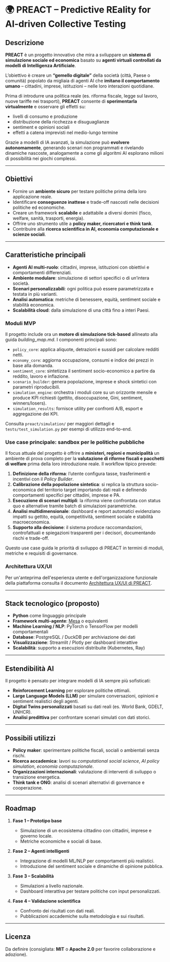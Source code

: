 # 🌍 PREACT – Predictive REality for AI-driven Collective Testing

## Descrizione
**PREACT** è un progetto innovativo che mira a sviluppare un **sistema di simulazione sociale ed economica** basato su **agenti virtuali controllati da modelli di Intelligenza Artificiale**.  

L’obiettivo è creare un **“gemello digitale”** della società (città, Paese o comunità) popolato da migliaia di agenti AI che **imitano il comportamento umano** – cittadini, imprese, istituzioni – nelle loro interazioni quotidiane.  

Prima di introdurre una politica reale (es. riforma fiscale, legge sul lavoro, nuove tariffe nei trasporti), **PREACT** consente di **sperimentarla virtualmente** e osservare gli effetti su:  
- livelli di consumo e produzione  
- distribuzione della ricchezza e disuguaglianze  
- sentiment e opinioni sociali  
- effetti a catena imprevisti nel medio-lungo termine  

Grazie a modelli di IA avanzati, la simulazione può **evolvere autonomamente**, generando scenari non programmati e rivelando dinamiche nascoste, analogamente a come gli algoritmi AI esplorano milioni di possibilità nei giochi complessi.

---

## Obiettivi
- Fornire un **ambiente sicuro** per testare politiche prima della loro applicazione reale.  
- Identificare **conseguenze inattese** e trade-off nascosti nelle decisioni politiche ed economiche.  
- Creare un framework **scalabile** e adattabile a diversi domini (fisco, welfare, sanità, trasporti, energia).  
- Offrire uno strumento utile a **policy maker, ricercatori e think tank**.  
- Contribuire alla **ricerca scientifica in AI, economia computazionale e scienze sociali**.  

---

## Caratteristiche principali
- **Agenti AI multi-ruolo**: cittadini, imprese, istituzioni con obiettivi e comportamenti differenziati.
- **Ambiente modulare**: simulazione di settori specifici o di un’intera società.
- **Scenari personalizzabili**: ogni politica può essere parametrizzata e testata in più varianti.
- **Analisi automatica**: metriche di benessere, equità, sentiment sociale e stabilità economica.
- **Scalabilità cloud**: dalla simulazione di una città fino a interi Paesi.

### Moduli MVP
Il progetto include ora un **motore di simulazione tick-based** allineato alla guida
_building_map.md_. I componenti principali sono:

- `policy_core`: applica aliquote, detrazioni e sussidi per calcolare redditi netti.
- `economy_core`: aggiorna occupazione, consumi e indice dei prezzi in base alla domanda.
- `sentiment_core`: sintetizza il sentiment socio-economico a partire da reddito, lavoro e inflazione.
- `scenario_builder`: genera popolazione, imprese e shock sintetici con parametri riproducibili.
- `simulation_engine`: orchestra i moduli core su un orizzonte mensile e produce KPI richiesti
  (gettito, disoccupazione, Gini, sentiment, winners/losers).
- `simulation_results`: fornisce utility per confronti A/B, esport e aggregazione dei KPI.

Consulta `preact/simulation/` per maggiori dettagli e `tests/test_simulation.py` per esempi
di utilizzo end-to-end.

### Use case principale: sandbox per le politiche pubbliche
Il focus attuale del progetto è offrire a **ministeri, regioni e municipalità** un ambiente di prova completo per
la **valutazione di riforme fiscali e pacchetti di welfare** prima della loro introduzione reale. Il workflow
tipico prevede:

1. **Definizione della riforma**: l’utente configura tasse, trasferimenti e incentivi con il *Policy Builder*.
2. **Calibrazione della popolazione sintetica**: si replica la struttura socio-economica del territorio target
   importando dati reali e definendo comportamenti specifici per cittadini, imprese e PA.
3. **Esecuzione di scenari multipli**: la riforma viene confrontata con status quo e alternative tramite batch di
   simulazioni parametriche.
4. **Analisi multidimensionale**: dashboard e report automatici evidenziano impatti su gettito, equità,
   competitività, sentiment sociale e stabilità macroeconomica.
5. **Supporto alla decisione**: il sistema produce raccomandazioni, controfattuali e spiegazioni trasparenti per
   i decisori, documentando rischi e trade-off.

Questo use case guida le priorità di sviluppo di PREACT in termini di moduli, metriche e requisiti di governance.

### Architettura UX/UI
Per un'anteprima dell'esperienza utente e dell'organizzazione funzionale della piattaforma consulta il documento [Architettura UX/UI di PREACT](docs/ux_architecture.md).

---

## Stack tecnologico (proposto)
- **Python** come linguaggio principale  
- **Framework multi-agente**: [Mesa](https://mesa.readthedocs.io/) o equivalenti  
- **Machine Learning / NLP**: PyTorch o TensorFlow per modelli comportamentali  
- **Database**: PostgreSQL / DuckDB per archiviazione dei dati  
- **Visualizzazione**: Streamlit / Plotly per dashboard interattive  
- **Scalabilità**: supporto a esecuzioni distribuite (Kubernetes, Ray)  

---

## Estendibilità AI
Il progetto è pensato per integrare modelli di IA sempre più sofisticati:  
- **Reinforcement Learning** per esplorare politiche ottimali.  
- **Large Language Models (LLM)** per simulare conversazioni, opinioni e sentiment realistici degli agenti.  
- **Digital Twins personalizzati** basati su dati reali (es. World Bank, GDELT, UNHCR).  
- **Analisi predittiva** per confrontare scenari simulati con dati storici.  

---

## Possibili utilizzi
- **Policy maker**: sperimentare politiche fiscali, sociali o ambientali senza rischi.  
- **Ricerca accademica**: lavori su *computational social science*, *AI policy simulation*, *economia computazionale*.  
- **Organizzazioni internazionali**: valutazione di interventi di sviluppo o transizione energetica.  
- **Think tank e ONG**: analisi di scenari alternativi di governance e cooperazione.  

---

## Roadmap
1. **Fase 1 – Prototipo base**  
   - Simulazione di un ecosistema cittadino con cittadini, imprese e governo locale.  
   - Metriche economiche e sociali di base.  

2. **Fase 2 – Agenti intelligenti**  
   - Integrazione di modelli ML/NLP per comportamenti più realistici.  
   - Introduzione del sentiment sociale e dinamiche di opinione pubblica.  

3. **Fase 3 – Scalabilità**  
   - Simulazioni a livello nazionale.  
   - Dashboard interattiva per testare politiche con input personalizzati.  

4. **Fase 4 – Validazione scientifica**  
   - Confronto dei risultati con dati reali.  
   - Pubblicazioni accademiche sulla metodologia e sui risultati.  

---

## Licenza
Da definire (consigliata: **MIT** o **Apache 2.0** per favorire collaborazione e adozione).  
